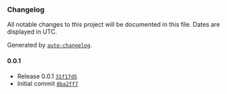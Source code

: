 ### Changelog

All notable changes to this project will be documented in this file. Dates are displayed in UTC.

Generated by [`auto-changelog`](https://github.com/CookPete/auto-changelog).

#### 0.0.1

- Release 0.0.1 [`31f17d5`](https://github.com/ahmnouira/react-native-innovant/commit/31f17d5ac08fb0e80e01a04f4f07188d0ed0871b)
- Initial commit [`8ba2ff7`](https://github.com/ahmnouira/react-native-innovant/commit/8ba2ff7b62c622e523ec3ead46e2fee95f0c758f)
